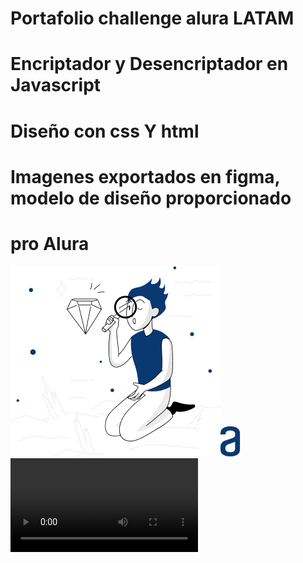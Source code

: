 # Portafolio challenge alura LATAM
# Encriptador y Desencriptador en Javascript
# Diseño con css Y html
# Imagenes exportados en figma, modelo de diseño proporcionado
# pro Alura

![](img/imagen.png)![](img/logo.png)
![](img/video.webm)
